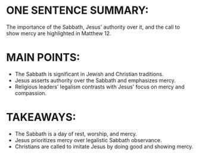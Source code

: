 # ONE SENTENCE SUMMARY:
The importance of the Sabbath, Jesus' authority over it, and the call to show mercy are highlighted in Matthew 12.

# MAIN POINTS:
- The Sabbath is significant in Jewish and Christian traditions.
- Jesus asserts authority over the Sabbath and emphasizes mercy.
- Religious leaders' legalism contrasts with Jesus' focus on mercy and compassion.

# TAKEAWAYS:
- The Sabbath is a day of rest, worship, and mercy.
- Jesus prioritizes mercy over legalistic Sabbath observance.
- Christians are called to imitate Jesus by doing good and showing mercy.